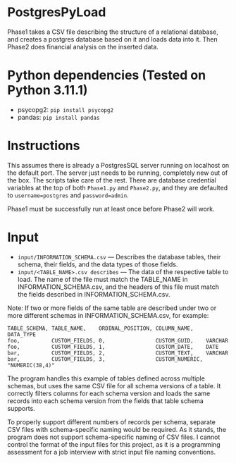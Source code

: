 # PostgresPyLoad
Phase1 takes a CSV file describing the structure of a relational database, and creates a postgres database based on it and loads data into it. Then Phase2 does financial analysis on the inserted data.

# Python dependencies (Tested on Python 3.11.1)
- psycopg2: ```pip install psycopg2```
- pandas: ```pip install pandas```

# Instructions
This assumes there is already a PostgresSQL server running on localhost on the default port. The server just needs to be running, completely new out of the box. The scripts take care of the rest. There are database credential variables at the top of both ```Phase1.py``` and ```Phase2.py```, and they are defaulted to ```username=postgres``` and ```password=admin```. 

Phase1 must be successfully run at least once before Phase2 will work.

# Input
- ```input/INFORMATION_SCHEMA.csv```‎ — ‎Describes the database tables, their schema, their fields, and the data types of those fields.
- ```input/<TABLE_NAME>.csv describes```‎ —‎ The data of the respective table to load. The name of the file must match the TABLE_NAME in INFORMATION_SCHEMA.csv, and the headers of this file must match the fields described in INFORMATION_SCHEMA.csv.

Note: If two or more fields of the same table are described under two or more different schemas in INFORMATION_SCHEMA.csv, for example:

```
TABLE_SCHEMA, TABLE_NAME,    ORDINAL_POSITION, COLUMN_NAME,    DATA_TYPE
foo,          CUSTOM_FIELDS, 0,                CUSTOM_GUID,    VARCHAR
foo,          CUSTOM_FIELDS, 1,                CUSTOM_DATE,    DATE
bar,          CUSTOM_FIELDS, 2,                CUSTOM_TEXT,    VARCHAR
bar,          CUSTOM_FIELDS, 3,                CUSTOM_NUMERIC, "NUMERIC(38,4)"
```

The program handles this example of tables defined across multiple schemas, but uses the same CSV file for all schema versions of a table. It correctly filters columns for each schema version and loads the same records into each schema version from the fields that table schema supports. 

To properly support different numbers of records per schema, separate CSV files with schema-specific naming would be required. As it stands, the program does not support schema-specific naming of CSV files. I cannot control the format of the input files for this project, as it is a programming assessment for a job interview with strict input file naming conventions.
